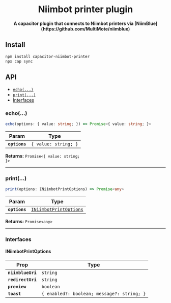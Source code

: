 <div align="center">
  <h1>Niimbot printer plugin</h1>
  <p><strong>A capacitor plugin that connects to Niimbot printers via [NiimBlue](https://github.com/MultiMote/niimblue)</strong></p>
</div>

## Install

```bash
npm install capacitor-niimbot-printer
npx cap sync
```

## API

<docgen-index>

* [`echo(...)`](#echo)
* [`print(...)`](#print)
* [Interfaces](#interfaces)

</docgen-index>

<docgen-api>
<!--Update the source file JSDoc comments and rerun docgen to update the docs below-->

### echo(...)

```typescript
echo(options: { value: string; }) => Promise<{ value: string; }>
```

| Param         | Type                            |
| ------------- | ------------------------------- |
| **`options`** | <code>{ value: string; }</code> |

**Returns:** <code>Promise&lt;{ value: string; }&gt;</code>

--------------------


### print(...)

```typescript
print(options: INiimbotPrintOptions) => Promise<any>
```

| Param         | Type                                                                  |
| ------------- | --------------------------------------------------------------------- |
| **`options`** | <code><a href="#iniimbotprintoptions">INiimbotPrintOptions</a></code> |

**Returns:** <code>Promise&lt;any&gt;</code>

--------------------


### Interfaces


#### INiimbotPrintOptions

| Prop              | Type                                                  |
| ----------------- | ----------------------------------------------------- |
| **`niimblueUri`** | <code>string</code>                                   |
| **`redirectUri`** | <code>string</code>                                   |
| **`preview`**     | <code>boolean</code>                                  |
| **`toast`**       | <code>{ enabled?: boolean; message?: string; }</code> |

</docgen-api>
